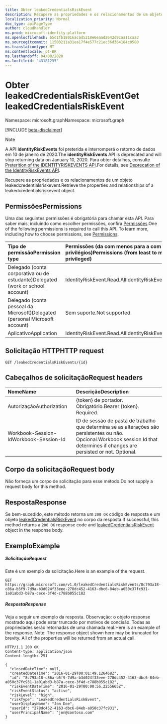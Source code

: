 ```yaml
---
title: Obter leakedCredentialsRiskEvent
description: Recupere as propriedades e os relacionamentos de um objeto leakedcredentialsriskevent.
localization_priority: Normal
doc_type: apiPageType
author: cloudhandler
ms.prod: microsoft-identity-platform
ms.openlocfilehash: b5d1fb18016acad5218e6eaad2642d9caa11caa3
ms.sourcegitcommit: 11503211a31ea17f4e577c21ec36d364184c0580
ms.translationtype: MT
ms.contentlocale: pt-BR
ms.lasthandoff: 04/08/2020
ms.locfileid: "43181235"
---
```

# <a name="get-leakedcredentialsriskevent"></a><span data-ttu-id="461e8-103">Obter leakedCredentialsRiskEvent</span><span class="sxs-lookup"><span data-stu-id="461e8-103">Get leakedCredentialsRiskEvent</span></span>

<span data-ttu-id="461e8-104">Namespace: microsoft.graph</span><span class="sxs-lookup"><span data-stu-id="461e8-104">Namespace: microsoft.graph</span></span>

[!INCLUDE [beta-disclaimer](../../includes/beta-disclaimer.md)]

>[!NOTE]
><span data-ttu-id="461e8-105">A API **identityRiskEvents** foi preterida e interromperá o retorno de dados em 10 de janeiro de 2020.</span><span class="sxs-lookup"><span data-stu-id="461e8-105">The **identityRiskEvents** API is deprecated and will stop returning data on January 10, 2020.</span></span> <span data-ttu-id="461e8-106">Para obter detalhes, consulte [Preterition of the IDENTITYRISKEVENTS API](https://developer.microsoft.com/office/blogs/deprecatation-of-the-identityriskevents-api/).</span><span class="sxs-lookup"><span data-stu-id="461e8-106">For details, see [Deprecation of the IdentityRiskEvents API](https://developer.microsoft.com/office/blogs/deprecatation-of-the-identityriskevents-api/).</span></span>

<span data-ttu-id="461e8-107">Recupere as propriedades e os relacionamentos de um objeto leakedcredentialsriskevent.</span><span class="sxs-lookup"><span data-stu-id="461e8-107">Retrieve the properties and relationships of a leakedcredentialsriskevent object.</span></span>
## <a name="permissions"></a><span data-ttu-id="461e8-108">Permissões</span><span class="sxs-lookup"><span data-stu-id="461e8-108">Permissions</span></span>
<span data-ttu-id="461e8-p102">Uma das seguintes permissões é obrigatória para chamar esta API. Para saber mais, incluindo como escolher permissões, confira [Permissões](/graph/permissions-reference).</span><span class="sxs-lookup"><span data-stu-id="461e8-p102">One of the following permissions is required to call this API. To learn more, including how to choose permissions, see [Permissions](/graph/permissions-reference).</span></span>

|<span data-ttu-id="461e8-111">Tipo de permissão</span><span class="sxs-lookup"><span data-stu-id="461e8-111">Permission type</span></span>      | <span data-ttu-id="461e8-112">Permissões (da com menos para a com mais privilégios)</span><span class="sxs-lookup"><span data-stu-id="461e8-112">Permissions (from least to most privileged)</span></span>              |
|:--------------------|:---------------------------------------------------------|
|<span data-ttu-id="461e8-113">Delegado (conta corporativa ou de estudante)</span><span class="sxs-lookup"><span data-stu-id="461e8-113">Delegated (work or school account)</span></span> | <span data-ttu-id="461e8-114">IdentityRiskEvent.Read.All</span><span class="sxs-lookup"><span data-stu-id="461e8-114">IdentityRiskEvent.Read.All</span></span>    |
|<span data-ttu-id="461e8-115">Delegado (conta pessoal da Microsoft)</span><span class="sxs-lookup"><span data-stu-id="461e8-115">Delegated (personal Microsoft account)</span></span> | <span data-ttu-id="461e8-116">Sem suporte.</span><span class="sxs-lookup"><span data-stu-id="461e8-116">Not supported.</span></span>    |
|<span data-ttu-id="461e8-117">Aplicativo</span><span class="sxs-lookup"><span data-stu-id="461e8-117">Application</span></span> | <span data-ttu-id="461e8-118">IdentityRiskEvent.Read.All</span><span class="sxs-lookup"><span data-stu-id="461e8-118">IdentityRiskEvent.Read.All</span></span> |

## <a name="http-request"></a><span data-ttu-id="461e8-119">Solicitação HTTP</span><span class="sxs-lookup"><span data-stu-id="461e8-119">HTTP request</span></span>
<!-- { "blockType": "ignored" } -->
```http
GET /leakedCredentialsRiskEvents/{id}
```
## <a name="request-headers"></a><span data-ttu-id="461e8-120">Cabeçalhos de solicitação</span><span class="sxs-lookup"><span data-stu-id="461e8-120">Request headers</span></span>
| <span data-ttu-id="461e8-121">Nome</span><span class="sxs-lookup"><span data-stu-id="461e8-121">Name</span></span>      |<span data-ttu-id="461e8-122">Descrição</span><span class="sxs-lookup"><span data-stu-id="461e8-122">Description</span></span>|
|:----------|:----------|
| <span data-ttu-id="461e8-123">Autorização</span><span class="sxs-lookup"><span data-stu-id="461e8-123">Authorization</span></span>  | <span data-ttu-id="461e8-p103">{token} de portador. Obrigatório.</span><span class="sxs-lookup"><span data-stu-id="461e8-p103">Bearer {token}. Required.</span></span> |
| <span data-ttu-id="461e8-126">Workbook-Session-Id</span><span class="sxs-lookup"><span data-stu-id="461e8-126">Workbook-Session-Id</span></span>  | <span data-ttu-id="461e8-p104">ID de sessão de pasta de trabalho que determina se as alterações são persistentes ou não. Opcional.</span><span class="sxs-lookup"><span data-stu-id="461e8-p104">Workbook session Id that determines if changes are persisted or not. Optional.</span></span>|

## <a name="request-body"></a><span data-ttu-id="461e8-129">Corpo da solicitação</span><span class="sxs-lookup"><span data-stu-id="461e8-129">Request body</span></span>
<span data-ttu-id="461e8-130">Não forneça um corpo de solicitação para esse método.</span><span class="sxs-lookup"><span data-stu-id="461e8-130">Do not supply a request body for this method.</span></span>

## <a name="response"></a><span data-ttu-id="461e8-131">Resposta</span><span class="sxs-lookup"><span data-stu-id="461e8-131">Response</span></span>

<span data-ttu-id="461e8-132">Se bem-sucedido, este método retorna um `200 OK` código de resposta e um objeto [leakedCredentialsRiskEvent](../resources/leakedcredentialsriskevent.md) no corpo da resposta.</span><span class="sxs-lookup"><span data-stu-id="461e8-132">If successful, this method returns a `200 OK` response code and [leakedCredentialsRiskEvent](../resources/leakedcredentialsriskevent.md) object in the response body.</span></span>
## <a name="example"></a><span data-ttu-id="461e8-133">Exemplo</span><span class="sxs-lookup"><span data-stu-id="461e8-133">Example</span></span>
##### <a name="request"></a><span data-ttu-id="461e8-134">Solicitação</span><span class="sxs-lookup"><span data-stu-id="461e8-134">Request</span></span>
<span data-ttu-id="461e8-135">Este é um exemplo da solicitação.</span><span class="sxs-lookup"><span data-stu-id="461e8-135">Here is an example of the request.</span></span>
<!-- {
  "blockType": "request",
  "name": "get_leakedcredentialsriskevent"
}-->
```http
GET https://graph.microsoft.com/v1.0/leakedCredentialsRiskEvents/8c793a18-c86a-b5f9-7d9a-b3d024f33eee-278dc452-4163-dbc6-84eb-a050c37fc931-1a01abd3-b87a-cece-3f4d-c788b055c182
```
##### <a name="response"></a><span data-ttu-id="461e8-136">Resposta</span><span class="sxs-lookup"><span data-stu-id="461e8-136">Response</span></span>
<span data-ttu-id="461e8-p105">Veja a seguir um exemplo da resposta. Observação: o objeto response mostrado aqui pode estar truncado por motivos de concisão. Todas as propriedades serão retornadas de uma chamada real.</span><span class="sxs-lookup"><span data-stu-id="461e8-p105">Here is an example of the response. Note: The response object shown here may be truncated for brevity. All of the properties will be returned from an actual call.</span></span>
<!-- {
  "blockType": "response",
  "truncated": true,
  "@odata.type": "microsoft.graph.leakedCredentialsRiskEvent"
} -->
```http
HTTP/1.1 200 OK
Content-type: application/json
Content-length: 251

{
  "closedDateTime": null,
  "createdDateTime": "2016-01-29T00:01:49.126468Z",
  "id": "8c793a18-c86a-b5f9-7d9a-b3d024f33eee-278dc452-4163-dbc6-84eb-a050c37fc931-1a01abd3-b87a-cece-3f4d-c788b055c182",
  "riskEventDateTime": "2016-01-29T00:00:56.2255665Z",
  "riskEventStatus": "active",
  "riskLevel": "high",
  "riskType": "LeakedCredentialsRiskEvent",
  "userDisplayName": "Jon Doe",
  "userId": "278dc452-4163-dbc6-84eb-a050c37fc931",
  "userPrincipalName": "jon@contoso.com"
}
```

<!-- uuid: 8fcb5dbc-d5aa-4681-8e31-b001d5168d79
2015-10-25 14:57:30 UTC -->
<!--
{
  "type": "#page.annotation",
  "description": "Get leakedCredentialsRiskEvent",
  "keywords": "",
  "section": "documentation",
  "tocPath": "",
  "suppressions": []
}
-->
